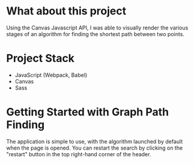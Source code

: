 # What about this project

Using the Canvas Javascript API, I was able to visually render the various stages of an algorithm for finding the shortest path between two points.

# Project Stack

- JavaScript (Webpack, Babel)
- Canvas
- Sass

# Getting Started with Graph Path Finding

The application is simple to use, with the algorithm launched by default when the page is opened. 
You can restart the search by clicking on the "restart" button in the top right-hand corner of the header.
